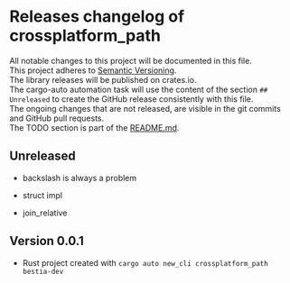# Releases changelog of crossplatform_path

All notable changes to this project will be documented in this file.  
This project adheres to [Semantic Versioning](https://semver.org/spec/v2.0.0.html).  
The library releases will be published on crates.io.  
The cargo-auto automation task will use the content of the section `## Unreleased` to create
the GitHub release consistently with this file.  
The ongoing changes that are not released, are visible in the git commits and GitHub pull requests.  
The TODO section is part of the [README.md](https://github.com/bestia-dev/crossplatform_path).  

## Unreleased

- backslash is always a problem

- struct impl

- join_relative

## Version 0.0.1

- Rust project created with `cargo auto new_cli crossplatform_path bestia-dev`
